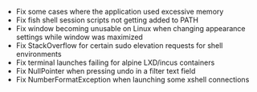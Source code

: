 - Fix some cases where the application used excessive memory
- Fix fish shell session scripts not getting added to PATH
- Fix window becoming unusable on Linux when changing appearance settings while window was maximized
- Fix StackOverflow for certain sudo elevation requests for shell environments
- Fix terminal launches failing for alpine LXD/incus containers
- Fix NullPointer when pressing undo in a filter text field
- Fix NumberFormatException when launching some xshell connections
